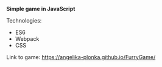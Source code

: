 **Simple game in JavaScript**

Technologies:

- ES6
- Webpack
- CSS

Link to game: https://angelika-plonka.github.io/FurryGame/
